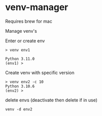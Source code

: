 # venv-manager
Requires brew for mac

Manage venv's

Enter or create env

```
> venv env1

Python 3.11.0
(env1) >
```

Create venv with specific version

```
> venv env2 -c 10
Python 3.10.6
(env2) >
```

delete envs (deactivate then delete if in use)

```
venv -d env2
```
